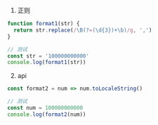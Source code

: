 1. 正则

```javascript
function format1(str) {
  return str.replace(/\B(?=(\d{3})+\b)/g, ',')
}

// 测试
const str = '100000000000'
console.log(format1(str))
```

2. api

```javascript
const format2 = num => num.toLocaleString()

// 测试
const num = 100000000000
console.log(format2(num))
```
